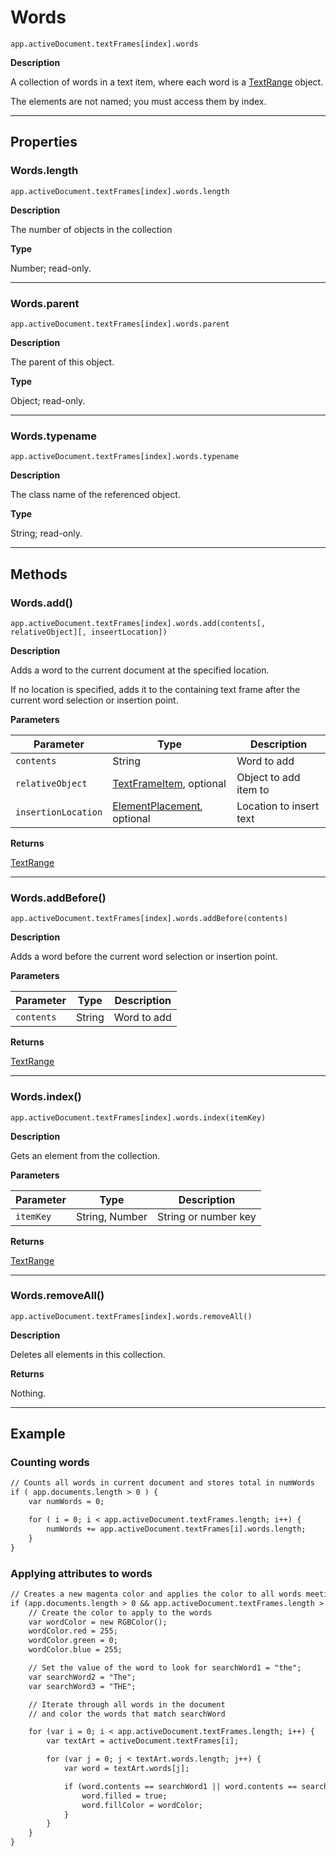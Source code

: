 # Words

`app.activeDocument.textFrames[index].words`

**Description**

A collection of words in a text item, where each word is a [TextRange](./TextRange.md) object.

The elements are not named; you must access them by index.

---

## Properties

### Words.length

`app.activeDocument.textFrames[index].words.length`

**Description**

The number of objects in the collection

**Type**

Number; read-only.

---

### Words.parent

`app.activeDocument.textFrames[index].words.parent`

**Description**

The parent of this object.

**Type**

Object; read-only.

---

### Words.typename

`app.activeDocument.textFrames[index].words.typename`

**Description**

The class name of the referenced object.

**Type**

String; read-only.

---

## Methods

### Words.add()

`app.activeDocument.textFrames[index].words.add(contents[, relativeObject][, inseertLocation])`

**Description**

Adds a word to the current document at the specified location.

If no location is specified, adds it to the containing text frame after the current word selection or insertion point.

**Parameters**

| Parameter           | Type                                                                                               | Description             |
|---------------------|----------------------------------------------------------------------------------------------------|-------------------------|
| `contents`          | String                                                                                             | Word to add             |
| `relativeObject`    | [TextFrameItem](./TextFrameItem.md), optional                                 | Object to add item to   |
| `insertionLocation` | [ElementPlacement](scripting-constants.md#jsobjref-scripting-constants-elementplacement), optional | Location to insert text |

**Returns**

[TextRange](./TextRange.md)

---

### Words.addBefore()

`app.activeDocument.textFrames[index].words.addBefore(contents)`

**Description**

Adds a word before the current word selection or insertion point.

**Parameters**

| Parameter   | Type   | Description   |
|-------------|--------|---------------|
| `contents`  | String | Word to add   |

**Returns**

[TextRange](./TextRange.md)

---

### Words.index()

`app.activeDocument.textFrames[index].words.index(itemKey)`

**Description**

Gets an element from the collection.

**Parameters**

| Parameter   | Type           | Description          |
|-------------|----------------|----------------------|
| `itemKey`   | String, Number | String or number key |

**Returns**

[TextRange](./TextRange.md)

---

### Words.removeAll()

`app.activeDocument.textFrames[index].words.removeAll()`

**Description**

Deletes all elements in this collection.

**Returns**

Nothing.

---

## Example

### Counting words

```default
// Counts all words in current document and stores total in numWords
if ( app.documents.length > 0 ) {
    var numWords = 0;

    for ( i = 0; i < app.activeDocument.textFrames.length; i++) {
        numWords += app.activeDocument.textFrames[i].words.length;
    }
}
```

### Applying attributes to words

```default
// Creates a new magenta color and applies the color to all words meeting a specific criteria
if (app.documents.length > 0 && app.activeDocument.textFrames.length > 0) {
    // Create the color to apply to the words
    var wordColor = new RGBColor();
    wordColor.red = 255;
    wordColor.green = 0;
    wordColor.blue = 255;

    // Set the value of the word to look for searchWord1 = "the";
    var searchWord2 = "The";
    var searchWord3 = "THE";

    // Iterate through all words in the document
    // and color the words that match searchWord

    for (var i = 0; i < app.activeDocument.textFrames.length; i++) {
        var textArt = activeDocument.textFrames[i];

        for (var j = 0; j < textArt.words.length; j++) {
            var word = textArt.words[j];

            if (word.contents == searchWord1 || word.contents == searchWord2 || word.contents == searchWord3) {
                word.filled = true;
                word.fillColor = wordColor;
            }
        }
    }
}
```
